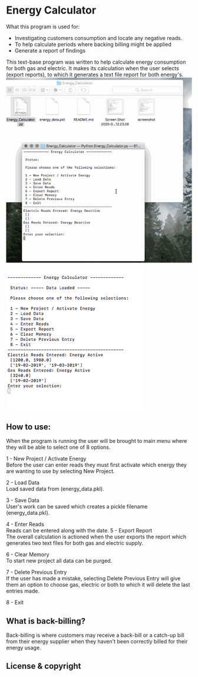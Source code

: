 # Energy Calculator 

What this program is used for:
- Investigating customers consumption and locate any negative reads.
- To help calculate periods where backing billing might be applied
- Generate a report of findings 

This text-base program was written to help calculate energy consumption for both gas and electric. It makes its calculation when the user selects (export reports), to which it generates a text file report for both energy's. 
<br/>
<img src="energy_demo.gif">
<br/>

![screenshot](screenshot.png)


## How to use:

When the program is running the user will be brought to main menu where they will be able to select one of 8 options.

 1 - New Project / Activate Energy <br />
 	Before the user can enter reads they must first activate which energy they are wanting to use by selecting New Project.

 2 - Load Data <br />
 	Load saved data from (energy_data.pkl).

 3 - Save Data <br />
 	User's work can be saved which creates a pickle filename (energy_data.pkl).

 4 - Enter Reads <br />
 	Reads can be entered along with the date.
 5 - Export Report <br />
 	The overall calculation is actioned when the user exports the report which generates two text files for both gas and electric supply.

 6 - Clear Memory <br />
 	To start new project all data can be purged.

 7 - Delete Previous Entry<br />
 	If the user has made a mistake, selecting Delete Previous Entry will give them an option to choose gas, electric or both to which it will delete the last entries made.

 8 - Exit <br />



## What is back-billing?
Back-billing is where customers may receive a back-bill or a catch-up bill from their energy supplier when they haven't been correctly billed for their energy usage.

## License & copyright


